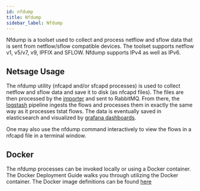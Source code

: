 ```yaml
---
id: nfdump
title: Nfdump
sidebar_label: Nfdump
---
```


Nfdump is a toolset used to collect and process netflow and sflow data that is sent from netflow/sflow compatible devices. The toolset supports netflow v1, v5/v7, v9, IPFIX and SFLOW. Nfdump supports IPv4 as well as IPv6.

## Netsage Usage

The nfdump utility (nfcapd and/or sfcapd processes) is used to collect netflow and sflow data and save it to disk (as nfcapd files).  The files are then processed by the [importer](importer) and sent to RabbitMQ. From there, the [logstash](logstash) pipeline ingests the flows and processes them in exactly the same way as it processes tstat flows.  The data is eventually saved in elasticsearch and visualized by [grafana dashboards](https://github.com/netsage-project/netsage-grafana-configs).

One may also use the nfdump command interactively to view the flows in a nfcapd file in a terminal window.

## Docker

The nfdump processes can be invoked locally or using a Docker container.  The Docker Deployment Guide walks you through utilizing the Docker container.  The Docker image definitions can be found [here](https://github.com/netsage-project/docker-nfdump-collector)
